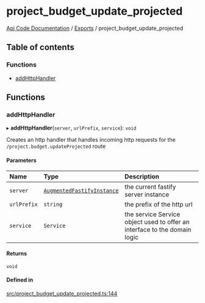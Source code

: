 # project\_budget\_update\_projected
 
[Api Code Documentation](../README.md) / [Exports](../modules.md) / project\_budget\_update\_projected

## Table of contents

### Functions

- [addHttpHandler](project_budget_update_projected.md#addhttphandler)

## Functions

### addHttpHandler

▸ **addHttpHandler**(`server`, `urlPrefix`, `service`): `void`

Creates an http handler that handles incoming http requests for the `/project.budget.updateProjected` route

#### Parameters

| Name | Type | Description |
| :------ | :------ | :------ |
| `server` | [`AugmentedFastifyInstance`](../interfaces/types.AugmentedFastifyInstance.md) | the current fastify server instance |
| `urlPrefix` | `string` | the prefix of the http url |
| `service` | `Service` | the service Service object used to offer an interface to the domain logic |

#### Returns

`void`

#### Defined in

[src/project_budget_update_projected.ts:144](https://github.com/openkfw/TruBudget/blob/aca360d/api/src/project_budget_update_projected.ts#L144)
